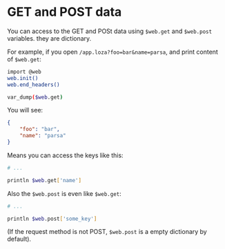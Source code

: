 # GET and POST data
You can access to the GET and POSt data using `$web.get` and `$web.post` variables. they are dictionary.

For example, if you open `/app.loza?foo=bar&name=parsa`, and print content of `$web.get`:

```bash
import @web
web.init()
web.end_headers()

var_dump($web.get)
```

You will see:

```json
{
    "foo": "bar",
    "name": "parsa"
}
```

Means you can access the keys like this:

```bash
# ...

println $web.get['name']
```

Also the `$web.post` is even like `$web.get`:

```bash
# ...

println $web.post['some_key']
```

(If the request method is not POST, `$web.post` is a empty dictionary by default).
